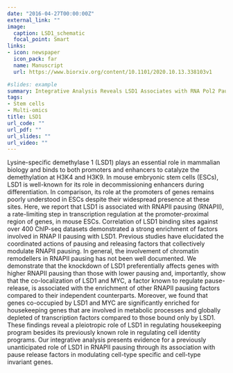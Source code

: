 ```yaml
---
date: "2016-04-27T00:00:00Z"
external_link: ""
image:
  caption: LSD1_schematic
  focal_point: Smart
links:
- icon: newspaper
  icon_pack: far
  name: Manuscript
  url: https://www.biorxiv.org/content/10.1101/2020.10.13.338103v1

#slides: example
summary: Integrative Analysis Reveals LSD1 Associates with RNA Pol2 Pausing
tags:
- Stem cells
- Multi-omics
title: LSD1
url_code: ""
url_pdf: ""
url_slides: ""
url_video: ""
---
```


Lysine-specific demethylase 1 (LSD1) plays an essential role in mammalian biology and binds to both promoters and enhancers to catalyze the demethylation at H3K4 and H3K9. In mouse embryonic stem cells (ESCs), LSD1 is well-known for its role in decommissioning enhancers during differentiation. In comparison, its role at the promoters of genes remains poorly understood in ESCs despite their widespread presence at these sites. Here, we report that LSD1 is associated with RNAPII pausing (RNAPII), a rate-limiting step in transcription regulation at the promoter-proximal region of genes, in mouse ESCs. Correlation of LSD1 binding sites against over 400 ChIP-seq datasets demonstrated a strong enrichment of factors involved in RNAP II pausing with LSD1. Previous studies have elucidated the coordinated actions of pausing and releasing factors that collectively modulate RNAPII pausing. In general, the involvement of chromatin remodellers in RNAPII pausing has not been well documented. We demonstrate that the knockdown of LSD1 preferentially affects genes with higher RNAPII pausing than those with lower pausing and, importantly, show that the co-localization of LSD1 and MYC, a factor known to regulate pause-release, is associated with the enrichment of other RNAPII pausing factors compared to their independent counterparts. Moreover, we found that genes co-occupied by LSD1 and MYC are significantly enriched for housekeeping genes that are involved in metabolic processes and globally depleted of transcription factors compared to those bound only by LSD1. These findings reveal a pleiotropic role of LSD1 in regulating housekeeping program besides its previously known role in regulating cell identity programs. Our integrative analysis presents evidence for a previously unanticipated role of LSD1 in RNAPII pausing through its association with pause release factors in modulating cell-type specific and cell-type invariant genes.
